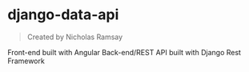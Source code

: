 # django-data-api
> Created by Nicholas Ramsay

Front-end built with Angular
Back-end/REST API built with Django Rest Framework